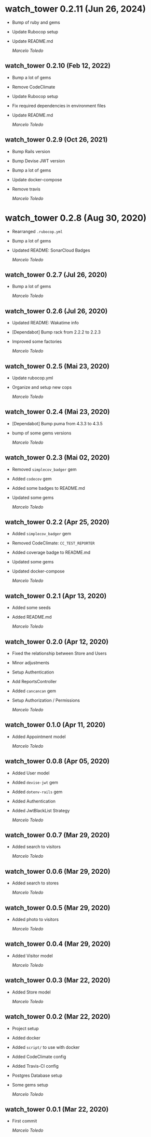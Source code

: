 # watch_tower 0.2.11 (Jun 26, 2024)

* Bump of ruby and gems
* Update Rubocop setup
* Update README.md

  *Marcelo Toledo*

## watch_tower 0.2.10 (Feb 12, 2022)

* Bump a lot of gems
* Remove CodeClimate
* Update Rubocop setup
* Fix required dependencies in environment files
* Update README.md

  *Marcelo Toledo*

## watch_tower 0.2.9 (Oct 26, 2021)

* Bump Rails version
* Bump Devise JWT version
* Bump a lot of gems
* Update docker-compose
* Remove travis

  *Marcelo Toledo*

# watch_tower 0.2.8 (Aug 30, 2020)

* Rearranged `.rubocop.yml`
* Bump a lot of gems
* Updated README: SonarCloud Badges

  *Marcelo Toledo*

## watch_tower 0.2.7 (Jul 26, 2020)

* Bump a lot of gems

  *Marcelo Toledo*

## watch_tower 0.2.6 (Jul 26, 2020)

* Updated README: Wakatime info
* [Dependabot] Bump rack from 2.2.2 to 2.2.3
* Improved some factories

  *Marcelo Toledo*

## watch_tower 0.2.5 (Mai 23, 2020)

* Update rubocop.yml
* Organize and setup new cops

  *Marcelo Toledo*

## watch_tower 0.2.4 (Mai 23, 2020)

* [Dependabot] Bump puma from 4.3.3 to 4.3.5
* bump of some gems versions

  *Marcelo Toledo*

## watch_tower 0.2.3 (Mai 02, 2020)

* Removed `simplecov_badger` gem
* Added `codecov` gem
* Added some badges to README.md
* Updated some gems

  *Marcelo Toledo*

## watch_tower 0.2.2 (Apr 25, 2020)

* Added `simplecov_badger` gem
* Removed CodeClimate: `CC_TEST_REPORTER`
* Added coverage badge to README.md
* Updated some gems
* Updated docker-compose

  *Marcelo Toledo*

## watch_tower 0.2.1 (Apr 13, 2020)

* Added some seeds
* Added README.md

  *Marcelo Toledo*

## watch_tower 0.2.0 (Apr 12, 2020)

* Fixed the relationship between Store and Users
* Minor adjustments
* Setup Authentication
* Add ReportsController
* Added `cancancan` gem
* Setup Authorization / Permissions

  *Marcelo Toledo*

## watch_tower 0.1.0 (Apr 11, 2020)

* Added Appointment model

  *Marcelo Toledo*

## watch_tower 0.0.8 (Apr 05, 2020)

* Added User model
* Added `devise-jwt` gem
* Added `dotenv-rails` gem
* Added Authentication
* Added JwtBlackList Strategy

  *Marcelo Toledo*

## watch_tower 0.0.7 (Mar 29, 2020)

* Added search to visitors

  *Marcelo Toledo*

## watch_tower 0.0.6 (Mar 29, 2020)

* Added search to stores

  *Marcelo Toledo*

## watch_tower 0.0.5 (Mar 29, 2020)

* Added photo to visitors

  *Marcelo Toledo*

## watch_tower 0.0.4 (Mar 29, 2020)

* Added Visitor model

  *Marcelo Toledo*

## watch_tower 0.0.3 (Mar 22, 2020)

* Added Store model

  *Marcelo Toledo*

## watch_tower 0.0.2 (Mar 22, 2020)

* Project setup
* Added docker
* Added `script/` to use with docker
* Added CodeClimate config
* Added Travis-CI config
* Postgres Database setup
* Some gems setup

  *Marcelo Toledo*

## watch_tower 0.0.1 (Mar 22, 2020)

* First commit

  *Marcelo Toledo*

